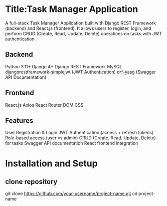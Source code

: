 # Title:Task Manager Application

A full-stack Task Manager Application built with Django REST Framework (backend) and React.js (frontend).
It allows users to register, login, and perform CRUD (Create, Read, Update, Delete) operations on tasks with JWT authentication.

## Backend
Python 3.11+
Django 4+
Django REST Framework
MySQL
djangorestframework-simplejwt (JWT Authentication)
drf-yasg (Swagger API Documentation)

## Frontend
React.js 
Axios
React Router DOM
CSS 

## Features
User Registration & Login
JWT Authentication (access + refresh tokens)
Role-based access (user vs admin)
CRUD (Create, Read, Update, Delete) for tasks
Swagger API documentation
React frontend integration



# Installation and Setup

## clone repository

git clone https://github.com/your-username/project-name.git
cd project-name


